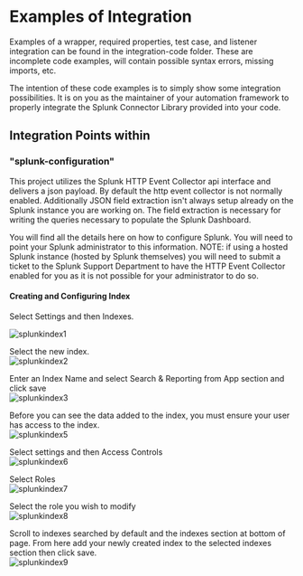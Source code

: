 <h1>Examples of Integration</h1>

Examples of a wrapper, required properties, test case, and listener integration can be found in the integration-code folder. These are incomplete code examples, will contain possible syntax errors, missing imports, etc.

The intention of these code examples is to simply show some integration possibilities. It is on you as the maintainer of your automation framework to properly integrate the Splunk Connector Library provided into your code.

<h2>Integration Points within <integration-examples> </h2>

<h3>"splunk-configuration"</h1>
This project utilizes the Splunk HTTP Event Collector api interface and delivers a json payload.  By default the http event collector is not normally enabled.  Additionally JSON field extraction isn't always setup already on the Splunk instance you are working on.  The field extraction is necessary for writing the queries necessary to populate the Splunk Dashboard.  

You will find all the details here on how to configure Splunk.  You will need to point your Splunk administrator to this information.  NOTE: if using a hosted Splunk instance (hosted by Splunk themselves) you will need to submit a ticket to the Splunk Support Department to have the HTTP Event Collector enabled for you as it is not possible for your administrator to do so.

<h4>Creating and Configuring Index</h4>

Select Settings and then Indexes.

![splunkindex1](https://github.com/undertow1984/SplunkAutomationFrameworkIntegration/assets/12835715/9ea3a21d-8794-44d0-8aad-e05d2c6fec42)


Select the new index.<br>
![splunkindex2](https://github.com/undertow1984/SplunkAutomationFrameworkIntegration/assets/12835715/9c3deed6-420a-4025-a559-1f63347598ee)


Enter an Index Name and select Search & Reporting from App section and click save<br>
![splunkindex3](https://github.com/undertow1984/SplunkAutomationFrameworkIntegration/assets/12835715/a803a092-67ac-49d2-9f81-f78ec06ad39b)


Before you can see the data added to the index, you must ensure your user has access to the index.<br>
![splunkindex5](https://github.com/undertow1984/SplunkAutomationFrameworkIntegration/assets/12835715/2c36b818-e9b4-471e-9a66-2f69337ca88a)


Select settings and then Access Controls<br>
![splunkindex6](https://github.com/undertow1984/SplunkAutomationFrameworkIntegration/assets/12835715/f4e1251e-ea40-4229-89a3-97fbf23475f6)

Select Roles<br>
![splunkindex7](https://github.com/undertow1984/SplunkAutomationFrameworkIntegration/assets/12835715/81e9431a-c927-4eb5-8cf6-b116072256c0)

Select the role you wish to modify<br>
![splunkindex8](https://github.com/undertow1984/SplunkAutomationFrameworkIntegration/assets/12835715/037a290a-d835-44f4-b29c-58ac7a470958)


Scroll to indexes searched by default and the indexes section at bottom of page. From here add your newly created index to the selected indexes section then click save.<br>
![splunkindex9](https://github.com/undertow1984/SplunkAutomationFrameworkIntegration/assets/12835715/abafe9a1-050e-428d-b8ea-f36bdb029dc7)
